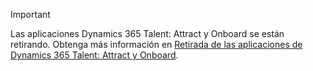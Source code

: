 > [!IMPORTANT]
> Las aplicaciones Dynamics 365 Talent: Attract y Onboard se están retirando. Obtenga más información en [Retirada de las aplicaciones de Dynamics 365 Talent: Attract y Onboard](https://community.dynamics.com/365/talent/b/dynamics365fortalent/posts/retiring-dynamics-365-talent-attract-and-onboard-apps).
